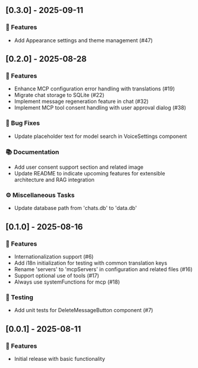 ## [0.3.0] - 2025-09-11

### 🚀 Features

- Add Appearance settings and theme management (#47)

## [0.2.0] - 2025-08-28

### 🚀 Features

- Enhance MCP configuration error handling with translations (#19)
- Migrate chat storage to SQLite (#22)
- Implement message regeneration feature in chat (#32)
- Implement MCP tool consent handling with user approval dialog (#38)

### 🐛 Bug Fixes

- Update placeholder text for model search in VoiceSettings component

### 📚 Documentation

- Add user consent support section and related image
- Update README to indicate upcoming features for extensible architecture and RAG integration

### ⚙️ Miscellaneous Tasks

- Update database path from 'chats.db' to 'data.db'

## [0.1.0] - 2025-08-16

### 🚀 Features

- Internationalization support (#6)
- Add i18n initialization for testing with common translation keys
- Rename 'servers' to 'mcpServers' in configuration and related files (#16)
- Support optional use of tools (#17)
- Always use systemFunctions for mcp (#18)

### 🧪 Testing

- Add unit tests for DeleteMessageButton component (#7)

## [0.0.1] - 2025-08-11

### 🚀 Features

- Initial release with basic functionality
